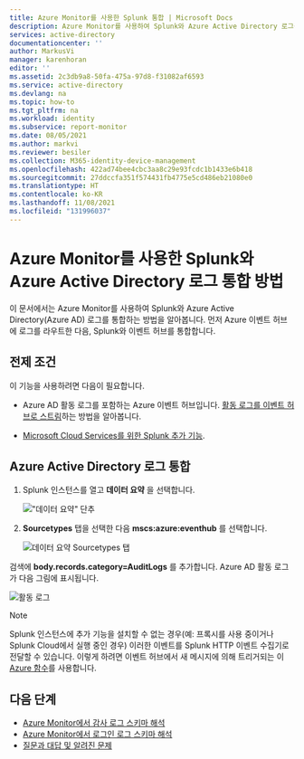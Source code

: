 ```yaml
---
title: Azure Monitor를 사용한 Splunk 통합 | Microsoft Docs
description: Azure Monitor를 사용하여 Splunk와 Azure Active Directory 로그를 통합하는 방법에 대해 알아봅니다.
services: active-directory
documentationcenter: ''
author: MarkusVi
manager: karenhoran
editor: ''
ms.assetid: 2c3db9a8-50fa-475a-97d8-f31082af6593
ms.service: active-directory
ms.devlang: na
ms.topic: how-to
ms.tgt_pltfrm: na
ms.workload: identity
ms.subservice: report-monitor
ms.date: 08/05/2021
ms.author: markvi
ms.reviewer: besiler
ms.collection: M365-identity-device-management
ms.openlocfilehash: 422ad74bee4cbc3aa8c29e93fcdc1b1433e6b418
ms.sourcegitcommit: 27ddccfa351f574431fb4775e5cd486eb21080e0
ms.translationtype: HT
ms.contentlocale: ko-KR
ms.lasthandoff: 11/08/2021
ms.locfileid: "131996037"
---
```

# <a name="how-to-integrate-azure-active-directory-logs-with-splunk-using-azure-monitor"></a>Azure Monitor를 사용한 Splunk와 Azure Active Directory 로그 통합 방법

이 문서에서는 Azure Monitor를 사용하여 Splunk와 Azure Active Directory(Azure AD) 로그를 통합하는 방법을 알아봅니다. 먼저 Azure 이벤트 허브에 로그를 라우트한 다음, Splunk와 이벤트 허브를 통합합니다.

## <a name="prerequisites"></a>전제 조건

이 기능을 사용하려면 다음이 필요합니다.

- Azure AD 활동 로그를 포함하는 Azure 이벤트 허브입니다. [활동 로그를 이벤트 허브로 스트림](./tutorial-azure-monitor-stream-logs-to-event-hub.md)하는 방법을 알아봅니다. 

-  [Microsoft Cloud Services를 위한 Splunk 추가 기능](https://splunkbase.splunk.com/app/3110/#/details). 

## <a name="integrate-azure-active-directory-logs"></a>Azure Active Directory 로그 통합 

1. Splunk 인스턴스를 열고 **데이터 요약** 을 선택합니다.

    !["데이터 요약" 단추](./media/howto-integrate-activity-logs-with-splunk/DataSummary.png)

2. **Sourcetypes** 탭을 선택한 다음 **mscs:azure:eventhub** 를 선택합니다.

    ![데이터 요약 Sourcetypes 탭](./media/howto-integrate-activity-logs-with-splunk/source-eventhub.png)

검색에 **body.records.category=AuditLogs** 를 추가합니다. Azure AD 활동 로그가 다음 그림에 표시됩니다.

   ![활동 로그](./media/howto-integrate-activity-logs-with-splunk/activity-logs.png)

> [!NOTE]
> Splunk 인스턴스에 추가 기능을 설치할 수 없는 경우(예: 프록시를 사용 중이거나 Splunk Cloud에서 실행 중인 경우) 이러한 이벤트를 Splunk HTTP 이벤트 수집기로 전달할 수 있습니다. 이렇게 하려면 이벤트 허브에서 새 메시지에 의해 트리거되는 이 [Azure 함수](https://github.com/splunk/azure-functions-splunk)를 사용합니다. 
>

## <a name="next-steps"></a>다음 단계

* [Azure Monitor에서 감사 로그 스키마 해석](./overview-reports.md)
* [Azure Monitor에서 로그인 로그 스키마 해석](reference-azure-monitor-sign-ins-log-schema.md)
* [질문과 대답 및 알려진 문제](concept-activity-logs-azure-monitor.md#frequently-asked-questions)